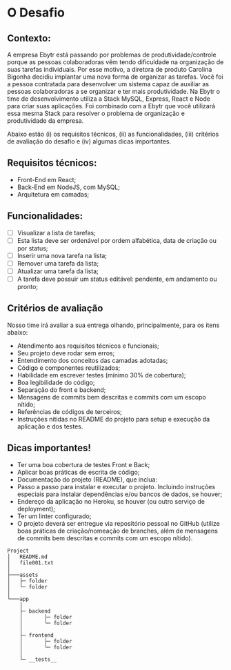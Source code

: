 # O Desafio

## Contexto:

A empresa Ebytr está passando por problemas de produtividade/controle porque as pessoas colaboradoras vêm tendo dificuldade na organização de suas tarefas individuais. Por esse motivo, a diretora de produto Carolina Bigonha decidiu implantar uma nova forma de organizar as tarefas.
Você foi a pessoa contratada para desenvolver um sistema capaz de auxiliar as pessoas colaboradoras a se organizar e ter mais produtividade.
Na Ebytr o time de desenvolvimento utiliza a Stack MySQL, Express, React e Node para criar suas aplicações. Foi combinado com a Ebytr que você utilizará essa mesma Stack para resolver o problema de organização e produtividade da empresa.

Abaixo estão (i) os requisitos técnicos, (ii) as funcionalidades, (iii) critérios de avaliação do desafio e (iv) algumas dicas importantes.

## Requisitos técnicos:

- Front-End em React;
- Back-End em NodeJS, com MySQL;
- Arquitetura em camadas;

## Funcionalidades:

- [ ] Visualizar a lista de tarefas;
- [ ] Esta lista deve ser ordenável por ordem alfabética, data de criação ou por status;
- [ ] Inserir uma nova tarefa na lista;
- [ ] Remover uma tarefa da lista;
- [ ] Atualizar uma tarefa da lista;
- [ ] A tarefa deve possuir um status editável: pendente, em andamento ou pronto;

## Critérios de avaliação
Nosso time irá avaliar a sua entrega olhando, principalmente, para os itens abaixo:

- Atendimento aos requisitos técnicos e funcionais;
- Seu projeto deve rodar sem erros;
- Entendimento dos conceitos das camadas adotadas;
- Código e componentes reutilizados;
- Habilidade em escrever testes (mínimo 30% de cobertura);
- Boa legibilidade do código;
- Separação do front e backend;
- Mensagens de commits bem descritas e commits com um escopo nítido;
- Referências de códigos de terceiros;
- Instruções nítidas no README do projeto para setup e execução da aplicação e dos testes.

## Dicas importantes!

- Ter uma boa cobertura de testes Front e Back;
- Aplicar boas práticas de escrita de código;
- Documentação do projeto (README), que inclua:
- Passo a passo para instalar e executar o projeto. Incluindo instruções especiais para instalar dependências e/ou bancos de dados, se houver;
- Endereço da aplicação no Heroku, se houver (ou outro serviço de deployment);
- Ter um linter configurado;
- O projeto deverá ser entregue via repositório pessoal no GitHub (utilize boas práticas de criação/nomeação de branches, além de mensagens de commits bem descritas e commits com um escopo nítido).



```
Project
│   README.md
│   file001.txt    
│
├───assets
│   ├─ folder    
│   └─ folder         
│   
└───app
    │
    ├─ backend  
    │       ├─ folder
    │       └─ folder
    │
    ├─ frontend
    │       ├─ folder
    │       └─ folder
    │
    └─ __tests__  

```
